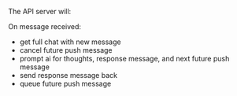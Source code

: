 The API server will:


On message received:
- get full chat with new message
- cancel future push message
- prompt ai for thoughts, response message, and next future push message
- send response message back
- queue future push message
